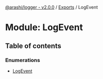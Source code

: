 [@arashi/logger - v2.0.0](../README.md) / [Exports](../modules.md) / LogEvent

# Module: LogEvent

## Table of contents

### Enumerations

- [LogEvent](../enums/LogEvent.LogEvent-1.md)
